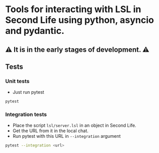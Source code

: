 # Tools for interacting with LSL in Second Life using python, asyncio and pydantic.

## ⚠ It is in the early stages of development. ⚠

## Tests

### Unit tests

- Just run pytest

```bash
pytest
```

### Integration tests

- Place the script `lsl/server.lsl` in an object in Second Life.
- Get the URL from it in the local chat.
- Run pytest with this URL in `--integration` argument

```bash
pytest --integration <url>
```

